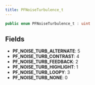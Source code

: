 ```yaml
---
title: PFNoiseTurbulence_t
---
```


```csharp
public enum PFNoiseTurbulence_t : uint
```

## Fields

- **PF_NOISE_TURB_ALTERNATE**: 5
- **PF_NOISE_TURB_CONTRAST**: 4
- **PF_NOISE_TURB_FEEDBACK**: 2
- **PF_NOISE_TURB_HIGHLIGHT**: 1
- **PF_NOISE_TURB_LOOPY**: 3
- **PF_NOISE_TURB_NONE**: 0

